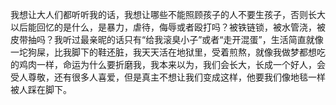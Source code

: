 我想让大人们都听听我的话，我想让哪些不能照顾孩子的人不要生孩子，否则长大以后能回忆的是什么，是暴力，虐待，侮辱或者殴打吗？被铁链锁，被水管浇，被皮带抽吗？我听过最亲昵的话只有“给我滚臭小子”或者“走开混蛋”，生活简直就像一坨狗屎，比我脚下的鞋还脏，我天天活在地狱里，受着煎熬，就像我做梦都想吃的鸡肉一样，命运为什么要折磨我，我本来以为，我们会长大，长成一个好人，会受人尊敬，还有很多人喜爱，但是真主不想让我们变成这样，他要我们像地毯一样被人踩在脚下。

